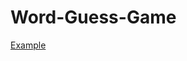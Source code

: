 # Word-Guess-Game
[Example](https://github.com/tien1020/Word-Guess-Game/blob/master/asset/wordguess.pdf)
